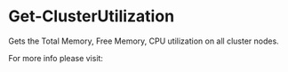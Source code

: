 # Get-ClusterUtilization
Gets the Total Memory, Free Memory, CPU utilization on all cluster nodes.

For more info please visit: 
